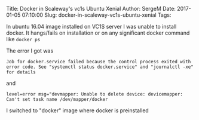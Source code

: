 Title: Docker in Scaleway's vc1s Ubuntu Xenial
Author: SergeM
Date: 2017-01-05 07:10:00
Slug: docker-in-scaleway-vc1s-ubuntu-xenial
Tags: 


In ubuntu 16.04 image installed on VC1S server I was unable to install docker.
It hangs/fails on installation or on any significant docker command like `docker ps`

The error I got was 
```
Job for docker.service failed because the control process exited with error code. See "systemctl status docker.service" and "journalctl -xe" for details
```
and
```
level=error msg="devmapper: Unable to delete device: devicemapper: Can't set task name /dev/mapper/docker
```


I switched to "docker" image where docker is preinstalled
